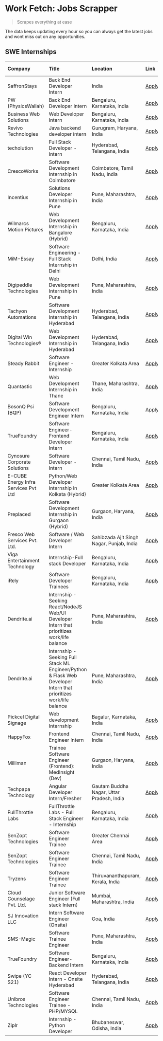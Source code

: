 # Work Fetch: Jobs Scrapper
> Scrapes everything at ease

The data keeps updating every hour so you can always get the latest jobs and wont miss out on any opportunities.

## SWE Internships
<!--START_SECTION:workfetch-->
| Company                              | Title                                                                                                              | Location                                  | Link                                                                                                                                                                                                                                                                                                                                | Date Posted   |
|:-------------------------------------|:-------------------------------------------------------------------------------------------------------------------|:------------------------------------------|:------------------------------------------------------------------------------------------------------------------------------------------------------------------------------------------------------------------------------------------------------------------------------------------------------------------------------------|:--------------|
| SaffronStays                         | Back End Developer Intern                                                                                          | India                                     | [Apply](https://in.linkedin.com/jobs/view/back-end-developer-intern-at-saffronstays-3904615385?position=55&pageNum=0&refId=vWcWkG4Il%2B4gj43DN5U%2Fxw%3D%3D&trackingId=85OtZum%2FqEhsog9cRl2svg%3D%3D&trk=public_jobs_jserp-result_search-card)                                                                                     | 2024-04-23    |
| PW (PhysicsWallah)                   | Back End Developer intern                                                                                          | Bengaluru, Karnataka, India               | [Apply](https://in.linkedin.com/jobs/view/back-end-developer-intern-at-pw-physicswallah-3907293630?position=45&pageNum=0&refId=vWcWkG4Il%2B4gj43DN5U%2Fxw%3D%3D&trackingId=TaZOd8pot9S%2Fu%2B7MPbHWqw%3D%3D&trk=public_jobs_jserp-result_search-card)                                                                               | 2024-04-22    |
| Business Web Solutions               | Web Developer Intern                                                                                               | Bengaluru, Karnataka, India               | [Apply](https://in.linkedin.com/jobs/view/web-developer-intern-at-business-web-solutions-3906717928?position=19&pageNum=0&refId=vWcWkG4Il%2B4gj43DN5U%2Fxw%3D%3D&trackingId=YOEO2iE8aKTICYM0tIW8Nw%3D%3D&trk=public_jobs_jserp-result_search-card)                                                                                  | 2024-04-20    |
| Revivo Technologies                  | Java backend developer intern                                                                                      | Gurugram, Haryana, India                  | [Apply](https://in.linkedin.com/jobs/view/java-backend-developer-intern-at-revivo-technologies-3906034446?position=24&pageNum=0&refId=vWcWkG4Il%2B4gj43DN5U%2Fxw%3D%3D&trackingId=hc6hjejMhTgPpFeU3WL0dw%3D%3D&trk=public_jobs_jserp-result_search-card)                                                                            | 2024-04-19    |
| techolution                          | Full Stack Developer - Intern                                                                                      | Hyderabad, Telangana, India               | [Apply](https://in.linkedin.com/jobs/view/full-stack-developer-intern-at-techolution-3904814977?position=26&pageNum=0&refId=vWcWkG4Il%2B4gj43DN5U%2Fxw%3D%3D&trackingId=OoADlcx%2BFU6D89YYm7NBIQ%3D%3D&trk=public_jobs_jserp-result_search-card)                                                                                    | 2024-04-18    |
| CrescoWorks                          | Software Development Internship in Coimbatore                                                                      | Coimbatore, Tamil Nadu, India             | [Apply](https://in.linkedin.com/jobs/view/software-development-internship-in-coimbatore-at-crescoworks-3904327953?position=6&pageNum=0&refId=vWcWkG4Il%2B4gj43DN5U%2Fxw%3D%3D&trackingId=lYU1Y7QXxqZkgpMF1m6aVA%3D%3D&trk=public_jobs_jserp-result_search-card)                                                                     | 2024-04-17    |
| Incentius                            | Solutions Developer Internship in Pune                                                                             | Pune, Maharashtra, India                  | [Apply](https://in.linkedin.com/jobs/view/solutions-developer-internship-in-pune-at-incentius-3904329499?position=14&pageNum=0&refId=vWcWkG4Il%2B4gj43DN5U%2Fxw%3D%3D&trackingId=8Hsd7W%2BmZWPsvpI1B5%2FC4g%3D%3D&trk=public_jobs_jserp-result_search-card)                                                                         | 2024-04-17    |
| Wilmarcs Motion Pictures             | Web Development Internship in Bangalore (Hybrid)                                                                   | Bengaluru, Karnataka, India               | [Apply](https://in.linkedin.com/jobs/view/web-development-internship-in-bangalore-hybrid-at-wilmarcs-motion-pictures-3904333111?position=37&pageNum=0&refId=vWcWkG4Il%2B4gj43DN5U%2Fxw%3D%3D&trackingId=sR1U6zFBHdSgQkCSMAefDw%3D%3D&trk=public_jobs_jserp-result_search-card)                                                      | 2024-04-17    |
| MiM-Essay                            | Software Engineering - Full Stack Internship in Delhi                                                              | Delhi, India                              | [Apply](https://in.linkedin.com/jobs/view/software-engineering-full-stack-internship-in-delhi-at-mim-essay-3901647332?position=17&pageNum=0&refId=vWcWkG4Il%2B4gj43DN5U%2Fxw%3D%3D&trackingId=eeku%2FNH5y%2BFhCOZw7%2Fqp%2Fg%3D%3D&trk=public_jobs_jserp-result_search-card)                                                        | 2024-04-15    |
| Digipeddle Technologies              | Web Development Internship in Pune                                                                                 | Pune, Maharashtra, India                  | [Apply](https://in.linkedin.com/jobs/view/web-development-internship-in-pune-at-digipeddle-technologies-3898605884?position=35&pageNum=0&refId=vWcWkG4Il%2B4gj43DN5U%2Fxw%3D%3D&trackingId=Z%2FaUky2sX%2FkNuMo5NXb49w%3D%3D&trk=public_jobs_jserp-result_search-card)                                                               | 2024-04-13    |
| Tachyon Automations                  | Software Development Internship in Hyderabad                                                                       | Hyderabad, Telangana, India               | [Apply](https://in.linkedin.com/jobs/view/software-development-internship-in-hyderabad-at-tachyon-automations-3896969464?position=22&pageNum=0&refId=vWcWkG4Il%2B4gj43DN5U%2Fxw%3D%3D&trackingId=2iZIFxOkFGvVsZZlrGgbvQ%3D%3D&trk=public_jobs_jserp-result_search-card)                                                             | 2024-04-12    |
| Digital Win Technologies®            | Web Development Internship in Hyderabad                                                                            | Hyderabad, Telangana, India               | [Apply](https://in.linkedin.com/jobs/view/web-development-internship-in-hyderabad-at-digital-win-technologies%C2%AE-3893193501?position=47&pageNum=0&refId=vWcWkG4Il%2B4gj43DN5U%2Fxw%3D%3D&trackingId=RSo2xjxp4YWbDylAeFMirw%3D%3D&trk=public_jobs_jserp-result_search-card)                                                       | 2024-04-10    |
| Steady Rabbit                        | Software Engineer - Internship                                                                                     | Greater Kolkata Area                      | [Apply](https://in.linkedin.com/jobs/view/software-engineer-internship-at-steady-rabbit-3885171077?position=5&pageNum=0&refId=vWcWkG4Il%2B4gj43DN5U%2Fxw%3D%3D&trackingId=tgLyL5Xm9dpHjS0B3eC1CA%3D%3D&trk=public_jobs_jserp-result_search-card)                                                                                    | 2024-04-08    |
| Quantastic                           | Web Development Internship in Thane                                                                                | Thane, Maharashtra, India                 | [Apply](https://in.linkedin.com/jobs/view/web-development-internship-in-thane-at-quantastic-3888221292?position=59&pageNum=0&refId=vWcWkG4Il%2B4gj43DN5U%2Fxw%3D%3D&trackingId=RV06b1tc3CY8tpYlracW%2Bg%3D%3D&trk=public_jobs_jserp-result_search-card)                                                                             | 2024-04-08    |
| BosonQ Psi (BQP)                     | Software Development Engineer Intern                                                                               | Bengaluru, Karnataka, India               | [Apply](https://in.linkedin.com/jobs/view/software-development-engineer-intern-at-bosonq-psi-bqp-3888328596?position=21&pageNum=0&refId=vWcWkG4Il%2B4gj43DN5U%2Fxw%3D%3D&trackingId=VX4V27gdjeeZnLB9Z6AP0g%3D%3D&trk=public_jobs_jserp-result_search-card)                                                                          | 2024-04-06    |
| TrueFoundry                          | Software Engineer- Frontend Developer Intern                                                                       | Bengaluru, Karnataka, India               | [Apply](https://in.linkedin.com/jobs/view/software-engineer-frontend-developer-intern-at-truefoundry-3887320206?position=13&pageNum=0&refId=vWcWkG4Il%2B4gj43DN5U%2Fxw%3D%3D&trackingId=eJ4GOFl4jbe%2Bvn1ThoQvoA%3D%3D&trk=public_jobs_jserp-result_search-card)                                                                    | 2024-04-05    |
| Cynosure Corporate Solutions         | Software Developer -Intern                                                                                         | Chennai, Tamil Nadu, India                | [Apply](https://in.linkedin.com/jobs/view/software-developer-intern-at-cynosure-corporate-solutions-3884767755?position=15&pageNum=0&refId=vWcWkG4Il%2B4gj43DN5U%2Fxw%3D%3D&trackingId=pNkFjGbFK2kpJG3cgP9h7Q%3D%3D&trk=public_jobs_jserp-result_search-card)                                                                       | 2024-04-04    |
| E-CUBE Energy Infra Services Pvt Ltd | Python/Web Developer Internship in Kolkata (Hybrid)                                                                | Greater Kolkata Area                      | [Apply](https://in.linkedin.com/jobs/view/python-web-developer-internship-in-kolkata-hybrid-at-e-cube-energy-infra-services-pvt-ltd-3882160442?position=8&pageNum=0&refId=vWcWkG4Il%2B4gj43DN5U%2Fxw%3D%3D&trackingId=0doquDluHIo3JLNiNGuC1w%3D%3D&trk=public_jobs_jserp-result_search-card)                                        | 2024-04-02    |
| Preplaced                            | Software Development Internship in Gurgaon (Hybrid)                                                                | Gurgaon, Haryana, India                   | [Apply](https://in.linkedin.com/jobs/view/software-development-internship-in-gurgaon-hybrid-at-preplaced-3880567870?position=18&pageNum=0&refId=vWcWkG4Il%2B4gj43DN5U%2Fxw%3D%3D&trackingId=DlSyC%2FLgU1bLb%2F5GSU3PZQ%3D%3D&trk=public_jobs_jserp-result_search-card)                                                              | 2024-04-01    |
| Fresco Web Services Pvt. Ltd.        | Software / Web Developer Intern                                                                                    | Sahibzada Ajit Singh Nagar, Punjab, India | [Apply](https://in.linkedin.com/jobs/view/software-web-developer-intern-at-fresco-web-services-pvt-ltd-3880552598?position=49&pageNum=0&refId=vWcWkG4Il%2B4gj43DN5U%2Fxw%3D%3D&trackingId=ceTtkLDbX8heMzAcdbEEGA%3D%3D&trk=public_jobs_jserp-result_search-card)                                                                    | 2024-04-01    |
| Viga Entertainment Technology        | Internship-Full stack Developer                                                                                    | Bengaluru, Karnataka, India               | [Apply](https://in.linkedin.com/jobs/view/internship-full-stack-developer-at-viga-entertainment-technology-3870669789?position=20&pageNum=0&refId=vWcWkG4Il%2B4gj43DN5U%2Fxw%3D%3D&trackingId=swdGmoiP2NQKT58EZz5Kzg%3D%3D&trk=public_jobs_jserp-result_search-card)                                                                | 2024-03-25    |
| iRely                                | Software Developer Trainees                                                                                        | Bengaluru, Karnataka, India               | [Apply](https://in.linkedin.com/jobs/view/software-developer-trainees-at-irely-3860566039?position=2&pageNum=0&refId=vWcWkG4Il%2B4gj43DN5U%2Fxw%3D%3D&trackingId=C5bXEhxXxiVBoOxV5WGqDw%3D%3D&trk=public_jobs_jserp-result_search-card)                                                                                             | 2024-03-18    |
| Dendrite.ai                          | Internship - Seeking React/NodeJS Web/UI Developer Intern that prioritizes work/life balance                       | Pune, Maharashtra, India                  | [Apply](https://in.linkedin.com/jobs/view/internship-seeking-react-nodejs-web-ui-developer-intern-that-prioritizes-work-life-balance-at-dendrite-ai-3853583200?position=29&pageNum=0&refId=vWcWkG4Il%2B4gj43DN5U%2Fxw%3D%3D&trackingId=be%2BxW77pBKyVlHgi4kpL6A%3D%3D&trk=public_jobs_jserp-result_search-card)                     | 2024-03-12    |
| Dendrite.ai                          | Internship - Seeking Full Stack ML Engineer/Python & Flask Web Developer Intern that prioritizes work/life balance | Pune, Maharashtra, India                  | [Apply](https://in.linkedin.com/jobs/view/internship-seeking-full-stack-ml-engineer-python-flask-web-developer-intern-that-prioritizes-work-life-balance-at-dendrite-ai-3853583202?position=60&pageNum=0&refId=vWcWkG4Il%2B4gj43DN5U%2Fxw%3D%3D&trackingId=d1mLY%2BwzD62LU4s01gLcYg%3D%3D&trk=public_jobs_jserp-result_search-card) | 2024-03-12    |
| Pickcel Digital Signage              | Web development Internship                                                                                         | Bagalur, Karnataka, India                 | [Apply](https://in.linkedin.com/jobs/view/web-development-internship-at-pickcel-digital-signage-3849506118?position=48&pageNum=0&refId=vWcWkG4Il%2B4gj43DN5U%2Fxw%3D%3D&trackingId=irAaF2MNH%2Fu2n4hP6%2BtI8A%3D%3D&trk=public_jobs_jserp-result_search-card)                                                                       | 2024-03-08    |
| HappyFox                             | Frontend Engineer Intern                                                                                           | Chennai, Tamil Nadu, India                | [Apply](https://in.linkedin.com/jobs/view/frontend-engineer-intern-at-happyfox-3848357951?position=44&pageNum=0&refId=vWcWkG4Il%2B4gj43DN5U%2Fxw%3D%3D&trackingId=ez%2FCkoKeHNYoi%2FVdyIHQ6A%3D%3D&trk=public_jobs_jserp-result_search-card)                                                                                        | 2024-03-07    |
| Milliman                             | Trainee Software Engineer (Frontend): MedInsight (Dev)                                                             | Gurgaon, Haryana, India                   | [Apply](https://in.linkedin.com/jobs/view/trainee-software-engineer-frontend-medinsight-dev-at-milliman-3792874280?position=9&pageNum=0&refId=vWcWkG4Il%2B4gj43DN5U%2Fxw%3D%3D&trackingId=82yXau4uN6AOKTnEVR1Y%2Fg%3D%3D&trk=public_jobs_jserp-result_search-card)                                                                  | 2024-03-01    |
| Techpapa Technology                  | Angular Developer Intern/Fresher                                                                                   | Gautam Buddha Nagar, Uttar Pradesh, India | [Apply](https://in.linkedin.com/jobs/view/angular-developer-intern-fresher-at-techpapa-technology-3834305862?position=52&pageNum=0&refId=vWcWkG4Il%2B4gj43DN5U%2Fxw%3D%3D&trackingId=8iQ4jiwejF6l268Y1Rgd0A%3D%3D&trk=public_jobs_jserp-result_search-card)                                                                         | 2024-02-20    |
| FullThrottle Labs                    | FullThrottle Labs - Full Stack Engineer - Internship                                                               | Bengaluru, Karnataka, India               | [Apply](https://in.linkedin.com/jobs/view/fullthrottle-labs-full-stack-engineer-internship-at-fullthrottle-labs-3829636016?position=51&pageNum=0&refId=vWcWkG4Il%2B4gj43DN5U%2Fxw%3D%3D&trackingId=QMJR5O2kn5NyeedDvcy%2FBQ%3D%3D&trk=public_jobs_jserp-result_search-card)                                                         | 2024-02-17    |
| SenZopt Technologies                 | Software Engineer Trainee                                                                                          | Greater Chennai Area                      | [Apply](https://in.linkedin.com/jobs/view/software-engineer-trainee-at-senzopt-technologies-3827688781?position=28&pageNum=0&refId=vWcWkG4Il%2B4gj43DN5U%2Fxw%3D%3D&trackingId=cw%2BkScT0T25Jv7h8YuQYdA%3D%3D&trk=public_jobs_jserp-result_search-card)                                                                             | 2024-02-12    |
| SenZopt Technologies                 | Software Engineer Trainee                                                                                          | Chennai, Tamil Nadu, India                | [Apply](https://in.linkedin.com/jobs/view/software-engineer-trainee-at-senzopt-technologies-3827686880?position=43&pageNum=0&refId=vWcWkG4Il%2B4gj43DN5U%2Fxw%3D%3D&trackingId=7CzoWnQxfH1VEKkyIr%2FcPw%3D%3D&trk=public_jobs_jserp-result_search-card)                                                                             | 2024-02-12    |
| Tryzens                              | Software Engineer Trainee                                                                                          | Thiruvananthapuram, Kerala, India         | [Apply](https://in.linkedin.com/jobs/view/software-engineer-trainee-at-tryzens-3809363491?position=30&pageNum=0&refId=vWcWkG4Il%2B4gj43DN5U%2Fxw%3D%3D&trackingId=9y48xTmmUuOGPTFRkLMzKw%3D%3D&trk=public_jobs_jserp-result_search-card)                                                                                            | 2024-01-18    |
| Cloud Counselage Pvt. Ltd.           | Junior Software Engineer (Full stack Intern)                                                                       | Mumbai, Maharashtra, India                | [Apply](https://in.linkedin.com/jobs/view/junior-software-engineer-full-stack-intern-at-cloud-counselage-pvt-ltd-3803132814?position=23&pageNum=0&refId=vWcWkG4Il%2B4gj43DN5U%2Fxw%3D%3D&trackingId=sV7a0mdvR%2F3xLj5gCc9Gng%3D%3D&trk=public_jobs_jserp-result_search-card)                                                        | 2024-01-11    |
| SJ Innovation LLC                    | Intern Software Engineer (Onsite)                                                                                  | Goa, India                                | [Apply](https://in.linkedin.com/jobs/view/intern-software-engineer-onsite-at-sj-innovation-llc-3799959011?position=38&pageNum=0&refId=vWcWkG4Il%2B4gj43DN5U%2Fxw%3D%3D&trackingId=GPVcqAMnsLBSF8qhavQWcw%3D%3D&trk=public_jobs_jserp-result_search-card)                                                                            | 2024-01-11    |
| SMS-Magic                            | Software Trainee Engineer                                                                                          | Pune, Maharashtra, India                  | [Apply](https://in.linkedin.com/jobs/view/software-trainee-engineer-at-sms-magic-3761409781?position=25&pageNum=0&refId=vWcWkG4Il%2B4gj43DN5U%2Fxw%3D%3D&trackingId=%2BsByC%2FtHED56H2NQ6CorSA%3D%3D&trk=public_jobs_jserp-result_search-card)                                                                                      | 2023-11-16    |
| TrueFoundry                          | Software Engineer-Backend Intern                                                                                   | Bengaluru, Karnataka, India               | [Apply](https://in.linkedin.com/jobs/view/software-engineer-backend-intern-at-truefoundry-3779508170?position=27&pageNum=0&refId=vWcWkG4Il%2B4gj43DN5U%2Fxw%3D%3D&trackingId=twDEVPGTBOGhO%2FMYzrebWA%3D%3D&trk=public_jobs_jserp-result_search-card)                                                                               | 2023-11-10    |
| Swipe (YC S21)                       | React Developer Intern - Onsite Hyderabad                                                                          | Hyderabad, Telangana, India               | [Apply](https://in.linkedin.com/jobs/view/react-developer-intern-onsite-hyderabad-at-swipe-yc-s21-3737600089?position=32&pageNum=0&refId=vWcWkG4Il%2B4gj43DN5U%2Fxw%3D%3D&trackingId=skV1ZxWlxL7X6Us9t1BKmg%3D%3D&trk=public_jobs_jserp-result_search-card)                                                                         | 2023-10-13    |
| Unibros Technologies                 | Software Engineer Trainee - PHP/MYSQL                                                                              | Chennai, Tamil Nadu, India                | [Apply](https://in.linkedin.com/jobs/view/software-engineer-trainee-php-mysql-at-unibros-technologies-3656599241?position=31&pageNum=0&refId=vWcWkG4Il%2B4gj43DN5U%2Fxw%3D%3D&trackingId=tV1ur6k%2BhUVm%2BQ1Rr%2F37MA%3D%3D&trk=public_jobs_jserp-result_search-card)                                                               | 2023-06-12    |
| Ziplr                                | Internship - Python Developer                                                                                      | Bhubaneswar, Odisha, India                | [Apply](https://in.linkedin.com/jobs/view/internship-python-developer-at-ziplr-3645677592?position=57&pageNum=0&refId=vWcWkG4Il%2B4gj43DN5U%2Fxw%3D%3D&trackingId=q2INV4mdt%2BLnytrjyR6%2BBQ%3D%3D&trk=public_jobs_jserp-result_search-card)                                                                                        | 2023-06-02    |
<!--END_SECTION:workfetch-->
